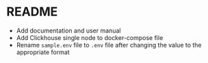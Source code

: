 # README

- Add documentation and user manual
- Add Clickhouse single node to docker-compose file
- Rename `sample.env` file to `.env` file after changing the value to the appropriate format

